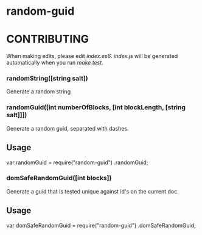 # random-guid

# CONTRIBUTING

When making edits, please edit _index.es6_. _index.js_ will be generated automatically when you run _make test_.

### randomString([string salt])

Generate a random string 

### randomGuid([int numberOfBlocks, [int blockLength, [string salt]]])

Generate a random guid, separated with dashes. 

## Usage
var randomGuid = require("random-guid")
    .randomGuid;

### domSafeRandomGuid([int blocks])

Generate a guid that is tested unique against id's on the current doc.

## Usage
var domSafeRandomGuid = require("random-guid")
    .domSafeRandomGuid;
